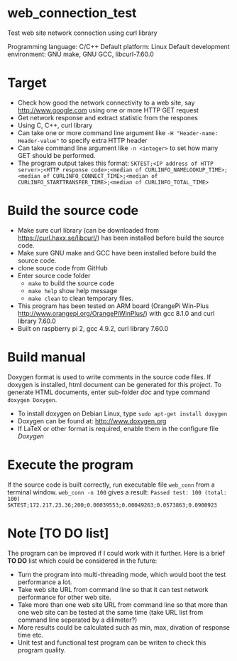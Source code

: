 # web_connection_test
Test web site network connection using curl library

Programming language: C/C++
Default platform: Linux
Default development environment: GNU make, GNU GCC, libcurl-7.60.0

# Target
* Check how good the network connectivity to a web site, say http://www.google.com using one or more HTTP GET request
* Get network response and extract statistic from the respones
* Using C, C++, curl library
* Can take one or more command line argument like `-H "Header-name: Header-value"` to specify extra HTTP header
* Can take command line argument like `-n <integer>` to set how many GET should be performed. 
* The program output takes this format: 
  `SKTEST;<IP address of HTTP server>;<HTTP response code>;<median of CURLINFO_NAMELOOKUP_TIME>;<median of CURLINFO_CONNECT_TIME>;<median of CURLINFO_STARTTRANSFER_TIME>;<median of CURLINFO_TOTAL_TIME>`
  
# Build the source code
* Make sure curl library (can be downloaded from https://curl.haxx.se/libcurl/) has been installed before build the source code. 
* Make sure GNU make and GCC have been installed before build the source code. 
* clone souce code from GitHub
* Enter source code folder
  * `make` to build the source code
  * `make help` show help message
  * `make clean` to clean temporary files.
* This program has been tested on ARM board (OrangePi Win-Plus http://www.orangepi.org/OrangePiWinPlus/) with gcc 8.1.0 and curl library 7.60.0
* Built on raspberry pi 2, gcc 4.9.2, curl library 7.60.0

# Build manual
Doxygen format is used to write comments in the source code files. If doxygen is installed, html document can be generated for this project. To generate HTML documents, enter sub-folder *doc* and type command `doxygen Doxygen`.
* To install doxygen on Debian Linux, type `sudo apt-get install doxygen` 
* Doxygen can be found at: http://www.doxygen.org 
* If LaTeX or other format is required, enable them in the configure file *Doxygen*

# Execute the program
If the source code is built correctly, run executable file `web_conn` from a terminal window. 
`web_conn -n 100` gives a result:
`Passed test: 100 (total: 100)`
`SKTEST;172.217.23.36;200;0.00039553;0.00049263;0.0573863;0.0900923`

# Note [TO DO list]
The program can be improved if I could work with it further. Here is a brief **TO DO** list which could be considered in the future:
* Turn the program into multi-threading mode, which would boot the test performance a lot. 
* Take web site URL from command line so that it can test network performance for other web site. 
* Take more than one web site URL from command line so that more than one web site can be tested at the same time (take URL list from command line seperated by a dilimeter?)
* More results could be calculated such as min, max, divation of response time etc. 
* Unit test and functional test program can be writen to check this program quality.
